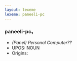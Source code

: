 ```yaml
---
layout: lexeme
lexeme: paneeli-pc
---
```


###  paneeli-pc₁

* _(Panel) Personal Computer??_
* UPOS:  NOUN
* Origins: 

